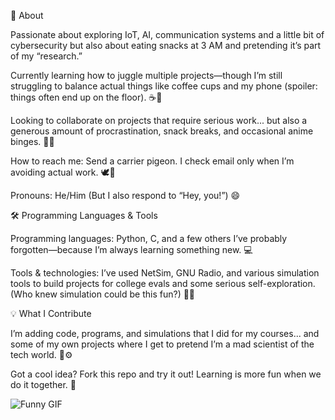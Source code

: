 
📝 About

  Passionate about exploring IoT, AI, communication systems and a little bit of cybersecurity but also about eating snacks at 3 AM and pretending it’s part of my “research.” 

  Currently learning how to juggle multiple projects—though I’m still struggling to balance actual things like coffee cups and my phone (spoiler: things often end up on the floor). ☕📱

  Looking to collaborate on projects that require serious work... but also a generous amount of procrastination, snack breaks, and occasional anime binges. 🍿🎥

  How to reach me: Send a carrier pigeon. I check email only when I’m avoiding actual work. 🕊️📧

  Pronouns: He/Him (But I also respond to “Hey, you!”) 😄



🛠️ Programming Languages & Tools

  Programming languages: Python, C, and a few others I’ve probably forgotten—because I’m always learning something new. 💻

  Tools & technologies: I’ve used NetSim, GNU Radio, and various simulation tools to build projects for college evals and some serious self-exploration. (Who knew simulation could be this fun?) 🔧📡


💡 What I Contribute
  
  I’m adding code, programs, and simulations that I did for my courses... and some of my own projects where I get to pretend I’m a mad scientist of the tech world. 🧪⚙️

  Got a cool idea? Fork this repo and try it out! Learning is more fun when we do it together. 🤝

![Funny GIF](https://media.giphy.com/media/3ohzdYJK1wAdPWVk88/giphy.gif)
